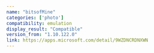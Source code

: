 ```yaml
---
name: "bitsofMine"
categories: ['photo']
compatibility: emulation
display_result: "Compatible"
version_from: "1.10.122.0"
link: https://apps.microsoft.com/detail/9WZDNCRDNXWN
---
```

